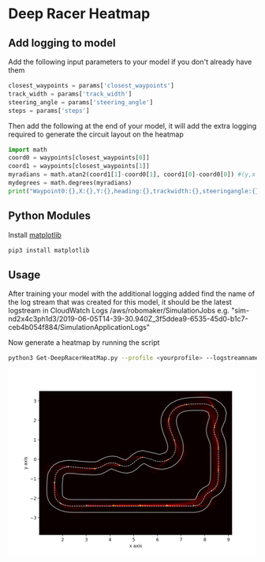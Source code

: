 # Deep Racer Heatmap
## Add logging to model
Add the following input parameters to your model if you don't already have them

```python
closest_waypoints = params['closest_waypoints']
track_width = params['track_width']
steering_angle = params['steering_angle']
steps = params['steps']
```

Then add the following at the end of your model, it will add the extra logging required to generate the circuit layout on the heatmap

```python
import math 
coord0 = waypoints[closest_waypoints[0]]
coord1 = waypoints[closest_waypoints[1]]
myradians = math.atan2(coord1[1]-coord0[1], coord1[0]-coord0[0]) #(y,x i.e opposite/adjacent)
mydegrees = math.degrees(myradians)
print("Waypoint0:{},X:{},Y:{},heading:{},trackwidth:{},steeringangle:{},steps:{}".format(closest_waypoints[0],coord0[0],coord0[1],mydegrees,track_width,steering_angle,steps))
```

## Python Modules
Install [matplotlib](https://matplotlib.org/3.1.0/faq/installing_faq.html) 
```bash
pip3 install matplotlib
```

## Usage
After training your model with the additional logging added find the name of the log stream that was created for this model, it should be the latest logstream in CloudWatch Logs /aws/robomaker/SimulationJobs e.g. "sim-nd2x4c3ph1d3/2019-06-05T14-39-30.940Z_3f5ddea9-6535-45d0-b1c7-ceb4b054f884/SimulationApplicationLogs"

Now generate a heatmap by running the script
```bash
python3 Get-DeepRacerHeatMap.py --profile <yourprofile> --logstreamname sim-nd2x4c3ph1d3/2019-06-05T14-39-30.940Z_3f5ddea9-6535-45d0-b1c7-ceb4b054f884/SimulationApplicationLogs
```

![](./examples/kumo_torakku.png "Kumo Torakku")


